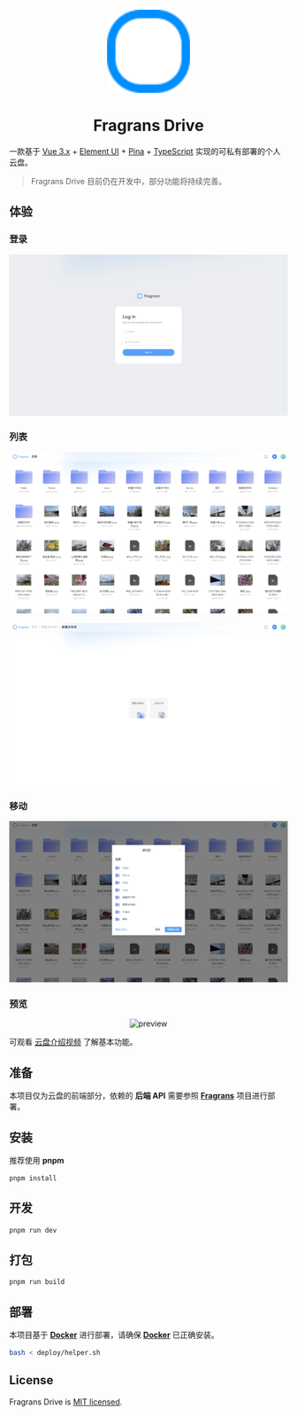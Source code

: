 <p align="center">
  <a href="https://www.oyiyio.com/" rel="noopener" target="_blank">
    <img width="150" src="./public/logo.svg" alt="fragrans" />
  </a>
</p>

<h1 align="center">Fragrans Drive</h1>

一款基于 [Vue 3.x](https://vuejs.org/guide/introduction.html) + [Element UI](https://element-plus.org/zh-CN/) + [Pina](https://pinia.vuejs.org) + [TypeScript](https://www.typescriptlang.org/) 实现的可私有部署的个人云盘。

> Fragrans Drive 目前仍在开发中，部分功能将持续完善。

## 体验

### 登录

<p align="center">
  <img src="./public/login.png" alt="login" />
</p>

### 列表

<p align="center">
  <img src="./public/home.png" alt="home" />
</p>

<p align="center">
  <img src="./public/blank.png" alt="blank" />
</p>

### 移动

<p align="center">
  <img src="./public/move.png" alt="move" />
</p>

### 预览

<p align="center">
  <img src="./public/preview.png" alt="preview" />
</p>

可观看 [云盘介绍视频](https://www.youtube.com/embed/Uzeur9v44LE) 了解基本功能。

## 准备

本项目仅为云盘的前端部分，依赖的 **后端 API** 需要参照 [**Fragrans**](https://github.com/liwei9995/fragrans) 项目进行部署。

## 安装

推荐使用 **pnpm**

```js
pnpm install
```

## 开发

```js
pnpm run dev
```

## 打包

```js
pnpm run build
```

## 部署

本项目基于 [**Docker**](https://www.docker.com/) 进行部署，请确保 [**Docker**](https://www.docker.com/) 已正确安装。

```bash
bash < deploy/helper.sh
```

## License

Fragrans Drive is [MIT licensed](LICENSE).
